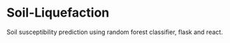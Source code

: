 # Soil-Liquefaction
Soil susceptibility prediction using random forest classifier, flask and react.
